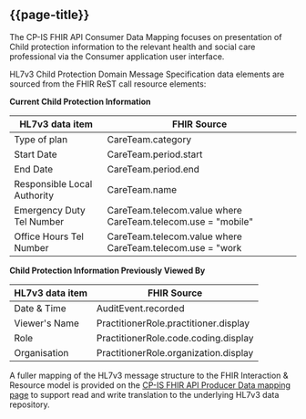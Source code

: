 ## {{page-title}}

The CP-IS FHIR API Consumer Data Mapping focuses on presentation of Child protection information to the relevant health and social care professional  via the Consumer application user interface.

HL7v3 Child Protection Domain Message Specification data elements are sourced from the FHIR ReST call resource elements:

**Current Child Protection Information**

| HL7v3 data item | FHIR Source |
|--|--|
|    Type of plan                    | CareTeam.category |
|    Start Date                      | CareTeam.period.start |
|    End Date                        | CareTeam.period.end |
|    Responsible Local Authority     | CareTeam.name |
|    Emergency Duty Tel Number       | CareTeam.telecom.value where CareTeam.telecom.use = "mobile" |
|    Office Hours Tel Number         | CareTeam.telecom.value where CareTeam.telecom.use = "work |
    

**Child Protection Information Previously Viewed By**

| HL7v3 data item | FHIR Source |
|--|--|
|    Date & Time                     | AuditEvent.recorded |
|    Viewer's Name                   | PractitionerRole.practitioner.display |
|    Role                            | PractitionerRole.code.coding.display |
|    Organisation                    | PractitionerRole.organization.display |


A fuller mapping of the HL7v3 message structure to the FHIR Interaction & Resource model is provided on the [CP-IS FHIR API Producer Data mapping page](https://simplifier.net/guide/Child-Protection---Information-Sharing--CP-IS--API-Producer-Impl/Home/Design/Data-mapping.page.md?version=current) to support read and write translation to the underlying HL7v3 data repository.

